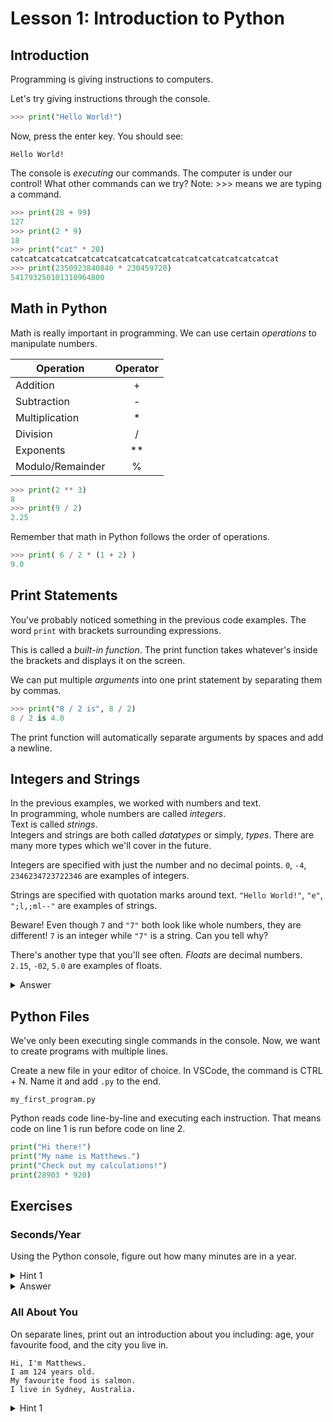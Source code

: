# Lesson 1: Introduction to Python

## Introduction
Programming is giving instructions to computers.

Let's try giving instructions through the console.

```python
>>> print("Hello World!")
```

Now, press the enter key. You should see:

    Hello World!

The console is *executing* our commands. The computer is under our control! What other commands can we try? Note: >>> means we are typing a command.

```python
>>> print(28 + 99)
127
>>> print(2 * 9)
18
>>> print("cat" * 20)
catcatcatcatcatcatcatcatcatcatcatcatcatcatcatcatcatcatcatcat
>>> print(2350923840840 * 230459720)
541793250101310964800
```

## Math in Python
Math is really important in programming. We can use certain *operations* to manipulate numbers.

| Operation         | Operator  |
| ---               | :---:     |
| Addition          | +         |
| Subtraction       | -         |
| Multiplication    | *         |
| Division          | /         |
| Exponents         | **        |
| Modulo/Remainder  | %         |

```python
>>> print(2 ** 3)
8
>>> print(9 / 2)
2.25
```

Remember that math in Python follows the order of operations.

```python
>>> print( 6 / 2 * (1 + 2) )
9.0
```

## Print Statements
You've probably noticed something in the previous code examples. The word `print` with brackets surrounding expressions.

This is called a *built-in function*. The print function takes whatever's inside the brackets and displays it on the screen.

We can put multiple *arguments* into one print statement by separating them by commas.

```python
>>> print("8 / 2 is", 8 / 2)
8 / 2 is 4.0
```

The print function will automatically separate arguments by spaces and add a newline.

## Integers and Strings
In the previous examples, we worked with numbers and text.  
In programming, whole numbers are called *integers*.  
Text is called *strings*.  
Integers and strings are both called *datatypes* or simply, *types*. There are many more types which we'll cover in the future.

Integers are specified with just the number and no decimal points. `0`, `-4`, `2346234723722346` are examples of integers.

Strings are specified with quotation marks around text. `"Hello World!"`, `"e"`, `";l,;ml--"` are examples of strings.

Beware! Even though `7` and `"7"` both look like whole numbers, they are different! `7` is an integer while `"7"` is a string. Can you tell why?

There's another type that you'll see often. *Floats* are decimal numbers. `2.15`, `-02`, `5.0` are examples of floats.

<details>
<summary>Answer</summary>

`"7"` has quotation marks around it.

</details>

## Python Files
We've only been executing single commands in the console. Now, we want to create programs with multiple lines. 

Create a new file in your editor of choice. In VSCode, the command is CTRL + N. Name it and add `.py` to the end. 

    my_first_program.py

Python reads code line-by-line and executing each instruction. That means code on line 1 is run before code on line 2.

```python
print("Hi there!")
print("My name is Matthews.")
print("Check out my calculations!")
print(28903 * 920)
```

## Exercises
### Seconds/Year
Using the Python console, figure out how many minutes are in a year.

<details>
<summary>Hint 1</summary>

There are 60 minutes in an hour, 24 hours in a day, 365 days in a year. Multiply the numbers together.

</details>

<details>
<summary>Answer</summary>

```python
>>> 60 * 24 * 36
```

</details>

### All About You
On separate lines, print out an introduction about you including: age, your favourite food, and the city you live in.

    Hi, I'm Matthews.
    I am 124 years old.
    My favourite food is salmon.
    I live in Sydney, Australia.

<details>
<summary>Hint 1</summary>

Put your messages inbetween print statements.

```python
print("Hi, I'm Matthews.")
print("I am 124 years old.")
etc.
```

</details>
